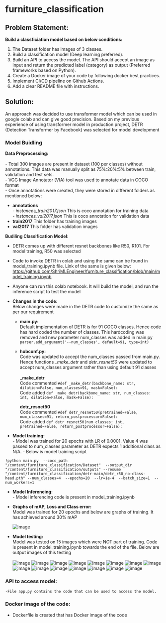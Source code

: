 # furniture_classification

## Problem Statement:
**Build a classficiation model based on below conditions:**
  1. The Dataset folder has images of 3 classes. 
  2. Build a classification model (Deep learning preferred).
  3. Build an API to access the model. The API should accept an image as input and return  the predicted label (category) as output  (Preferred frameworks based on Python).
  4. Create a Docker image of your code by following docker best practices.
  5. Implement CI/CD pipeline on Github Actions.
  6. Add a clear README file with instructions.
  
## Solution:
  An approach was decided to use transformer model which can be used in google colab and can give good precision. Based on my previous experience of using transformer model in production project, DETR (Detection Transformer by Facebook) was selected for model development

### Model Buidling 
  **Data Preprocessing:** <br />
  <br />
      - Total 300 images are present in dataset (100 per classes) without annotations. This data was manually split as 75%:20%:5% between train, validation and test sets. <br /> 
      - VGG Image Annotator (VIA) tool was used to annotate data in COCO format <br />
      - Once annotations were created, they were stored in different folders as mentioned below: <br />
  
   - **annotations** <br />
          - *instances_train2017.json*      This is coco annotation for training data <br />
          - *instances_val2017.json*        This is coco annotation for validation data<br />
   - **train2017**                         This folder has training images<br />
   - **val2017**                           This folder has validation images<br />

  **Budiling Classification Model:**
  
   - DETR comes up with different resnet backbones like R50, R101. For model training, R50 was selected
   - Code to invoke DETR in colab and using the same can be found in model_training.ipynb file. Link of the same is given below:
   https://github.com/ShriMLEngineer/furniture_classification/blob/main/model_training.ipynb
   - Anyone can run this colab notebook. It will build the model, and run the inference script to test the model
   - **Changes in the code:** <br />
      Below changes were made in the DETR code to customize the same as per our requirement
        - **main.py:**<br />
            Default implementation of DETR is for 91 COCO classes. Hence code has hard coded the number of classes. This hardcoding was removed and new parameter num_classes was added in main.py <br />
            `parser.add_argument('--num_classes', default=91, type=int)`
          
        - **hubconf.py:**<br />
            Code was updated to accept the num_classes passed from main.py. Hence functions *_make_detr* and *detr_resnet50* were updated to accept num_classes argument rather than using default 91 classes<br />
            <br />
            **_make_detr**<br />
              Code commented `#def _make_detr(backbone_name: str, dilation=False, num_classes=91, mask=False):` <br />
              Code added `def _make_detr(backbone_name: str, num_classes: int, dilation=False, mask=False):`<br />
            
            **detr_resnet50**<br />
              Code commented `#def detr_resnet50(pretrained=False, num_classes=91, return_postprocessor=False):` <br />
              Code added `def detr_resnet50(num_classes: int, pretrained=False, return_postprocessor=False):`<br />
              
              
   - **Model training:** <br />
    - Model was trained for 20 epochs with LR of 0.0001. Value 4 was passed to num_classes parameter as DETR expects 1 additional class as N/A.
    - Below is model training script
   
   `!python main.py  --coco_path "/content/furniture_classification/Dataset"  --output_dir "/content/furniture_classification/outputs" --resume "/content/furniture_classification/detr-main/detr_r50_no-class-head.pth" --num_classes=4  --epochs=20  --lr=1e-4  --batch_size=1  --num_workers=1`
      
 
   - **Model Inferencing:**<br />
    - Model inferencing code is present in model_training.ipynb
    
   - **Graphs of mAP, Loss and Class error:** <br />
      Model was trained for 20 epochs and below are graphs of training. It has achieved around 30% mAP
      
      ![image](https://user-images.githubusercontent.com/126147358/221084155-461cb99a-3fd3-4fb5-b150-0f43a898c124.png)

   - **Model testing:** <br />
      Model was tested on 15 images which were NOT part of training. Code is present in model_training.ipynb towards the end of the file. Below are output images of this testing
      <br />
      <br />
      ![image](https://user-images.githubusercontent.com/126147358/221084805-5c82126b-a1ce-451f-991f-42d6df0bc2ab.png)
      ![image](https://user-images.githubusercontent.com/126147358/221084936-627cb91c-9f0c-4d2f-ab60-e86e01169491.png)
      ![image](https://user-images.githubusercontent.com/126147358/221084981-39157c05-2669-474d-bf8d-93a66d8dfa51.png)
      ![image](https://user-images.githubusercontent.com/126147358/221085024-3ac28f54-dcac-4351-8b67-f71ca82f9811.png)
      ![image](https://user-images.githubusercontent.com/126147358/221085123-02257b1a-d647-4a75-9d76-8842a87af028.png)
      ![image](https://user-images.githubusercontent.com/126147358/221085149-315100ab-c5d9-43e8-8cd9-f8d11b9814fa.png)
      ![image](https://user-images.githubusercontent.com/126147358/221085170-7dd56f0f-3019-4e40-bb77-8496c2cc66d0.png)
      ![image](https://user-images.githubusercontent.com/126147358/221085199-e850ac17-52cc-43df-9521-2773853fa259.png)
      ![image](https://user-images.githubusercontent.com/126147358/221085235-7ebae4a6-838a-4d9a-9b99-163fe3d00db3.png)
      ![image](https://user-images.githubusercontent.com/126147358/221085263-77942efe-99b4-4202-a964-b40c262e04b5.png)
      ![image](https://user-images.githubusercontent.com/126147358/221085282-2c3026f8-7bf1-4712-9138-3013ef29a0ea.png)
      ![image](https://user-images.githubusercontent.com/126147358/221085317-9e8bd387-6a0d-4740-adeb-441eaae5c2ce.png)
      ![image](https://user-images.githubusercontent.com/126147358/221085351-50a44e34-41f8-4e77-8316-4df967e1bee3.png)
      ![image](https://user-images.githubusercontent.com/126147358/221085374-dea18bac-6a3f-4415-aa9e-b04c96eddd77.png)
      ![image](https://user-images.githubusercontent.com/126147358/221085403-cc18733d-ffd3-4a25-b19f-381bc446632c.png)

### API to access model: <br />
    -File app.py contains the code that can be used to access the model.
    
### Docker image of the code: <br />
  - Dockerfile is created that has Docker image of the code
  








   
    
    
  
